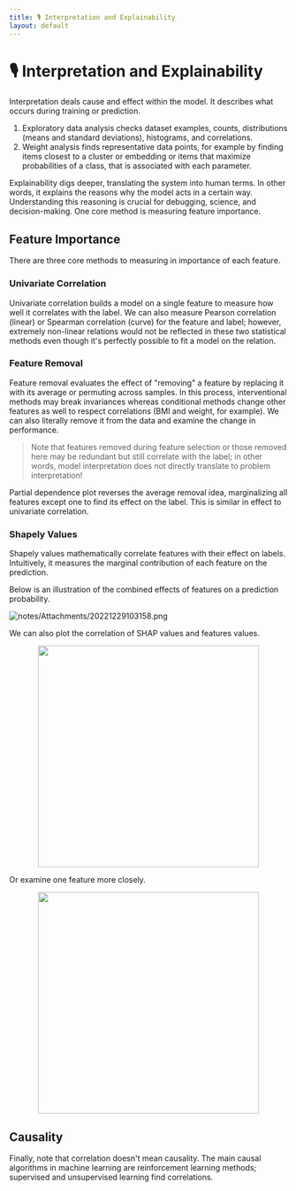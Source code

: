 ```yaml
---
title: 🎙️ Interpretation and Explainability
layout: default
---
```


# 🎙️ Interpretation and Explainability

Interpretation deals cause and effect within the model. It describes what occurs during training or prediction.
1. Exploratory data analysis checks dataset examples, counts, distributions (means and standard deviations), histograms, and correlations.
2. Weight analysis finds representative data points, for example by finding items closest to a cluster or embedding or items that maximize probabilities of a class, that is associated with each parameter.

Explainability digs deeper, translating the system into human terms. In other words, it explains the reasons why the model acts in a certain way. Understanding this reasoning is crucial for debugging, science, and decision-making. One core method is measuring feature importance.

## Feature Importance
There are three core methods to measuring in importance of each feature.

### Univariate Correlation
Univariate correlation builds a model on a single feature to measure how well it correlates with the label. We can also measure Pearson correlation (linear) or Spearman correlation (curve) for the feature and label; however, extremely non-linear relations would not be reflected in these two statistical methods even though it's perfectly possible to fit a model on the relation.

### Feature Removal
Feature removal evaluates the effect of "removing" a feature by replacing it with its average or permuting across samples. In this process, interventional methods may break invariances whereas conditional methods change other features as well to respect correlations (BMI and weight, for example). We can also literally remove it from the data and examine the change in performance.

> Note that features removed during feature selection or those removed here may be redundant but still correlate with the label; in other words, model interpretation does not directly translate to problem interpretation!

Partial dependence plot reverses the average removal idea, marginalizing all features except one to find its effect on the label. This is similar in effect to univariate correlation.

### Shapely Values
Shapely values mathematically correlate features with their effect on labels. Intuitively, it measures the marginal contribution of each feature on the prediction.

Below is an illustration of the combined effects of features on a prediction probability.

![notes/Attachments/20221229103158.png](notes/Attachments/20221229103158.png.png)

We can also plot the correlation of SHAP values and features values.

<div style="text-align:center">
<img src="{{ site.URL }}/TEST/notes/Attachments/notes/Attachments/20221229103159.png.png" width="400"/>
</div>

Or examine one feature more closely.

<div style="text-align:center">
<img src="{{ site.URL }}/TEST/notes/Attachments/notes/Attachments/20221229103160.png.png" width="400"/>
</div>

## Causality
Finally, note that correlation doesn't mean causality. The main causal algorithms in machine learning are reinforcement learning methods; supervised and unsupervised learning find correlations.